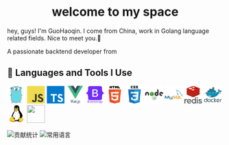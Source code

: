 <h1 align="center">welcome to my space</h1>
hey, guys! I'm GuoHaoqin. I come from China, work in Golang language related fields. Nice to meet you.👋

<p>A passionate backtend developer from </p>
<h2>🚀 Languages and Tools I Use</h2>

<div style="display: inline-block"><img src="https://raw.githubusercontent.com/devicons/devicon/master/icons/go/go-original.svg" alt="" width="42" height="42" /></div>
<div style="display: inline-block"><img src="https://raw.githubusercontent.com/devicons/devicon/master/icons/javascript/javascript-original.svg" alt="" width="42" height="42" /></div>
<div style="display: inline-block"><img src="https://raw.githubusercontent.com/devicons/devicon/master/icons/typescript/typescript-original.svg" alt="" width="42" height="42" /></div>
<div style="display: inline-block"><img src="https://raw.githubusercontent.com/devicons/devicon/master/icons/vuejs/vuejs-original-wordmark.svg" alt="" width="42" height="42" /></div>
<div style="display: inline-block"><img src="https://raw.githubusercontent.com/devicons/devicon/master/icons/bootstrap/bootstrap-plain-wordmark.svg" alt="" width="42" height="42" /></div>
<div style="display: inline-block"><img src="https://raw.githubusercontent.com/devicons/devicon/master/icons/html5/html5-original-wordmark.svg" alt="" width="42" height="42" /></div>
<div style="display: inline-block"><img src="https://raw.githubusercontent.com/devicons/devicon/master/icons/css3/css3-original-wordmark.svg" alt="" width="42" height="42" /></div>
<div style="display: inline-block"><img src="https://raw.githubusercontent.com/devicons/devicon/master/icons/nodejs/nodejs-original-wordmark.svg" alt="" width="42" height="42" /></div>
<div style="display: inline-block"><img src="https://raw.githubusercontent.com/devicons/devicon/master/icons/mysql/mysql-original-wordmark.svg" alt="" width="42" height="42" /></div>
<div style="display: inline-block"><img src="https://raw.githubusercontent.com/devicons/devicon/master/icons/redis/redis-original-wordmark.svg" alt="" width="42" height="42" /></div>
<div style="display: inline-block"><img src="https://raw.githubusercontent.com/devicons/devicon/master/icons/docker/docker-original-wordmark.svg" alt="" width="42" height="42" /></div>
<div style="display: inline-block"><img src="https://raw.githubusercontent.com/devicons/devicon/master/icons/linux/linux-original.svg" alt="" width="42" height="42" /></div>
<div style="display: inline-block"><img src="https://www.vectorlogo.zone/logos/git-scm/git-scm-icon.svg" alt="" width="42" height="42" /></div>

<p></p>

<img alt="贡献统计" src="https://github-readme-stats.vercel.app/api?username=451008604&show_icons=true&count_private=true&locale=en&hide=prs&hide_title=true&include_all_commits=true&theme=ambient_gradient&card_width=500&hide_border=true"/>

<img alt="常用语言" src="https://github-readme-stats.vercel.app/api/top-langs/?username=451008604&layout=compact&hide_title=false&locale=en&card_width=500&theme=ambient_gradient&hide_border=true"/>


<!-- <a href="">
  <img align="center" src="https://github-readme-stats.vercel.app/api/pin/?username=451008604&repo=nets&theme=default&hide_border=true" />
</a>
<a href="">
  <img align="center" src="https://github-readme-stats.vercel.app/api/pin/?username=451008604&repo=netsFrame&theme=default&hide_border=true" />
</a>
<a href="">
  <img align="center" src="https://github-readme-stats.vercel.app/api/pin/?username=451008604&repo=configure&theme=default&hide_border=true" />
</a>
<a href="">
  <img align="center" src="https://github-readme-stats.vercel.app/api/pin/?username=panjf2000&repo=gnet&theme=default&hide_border=true" />
</a>
<a href="">
  <img align="center" src="https://github-readme-stats.vercel.app/api/pin/?username=451008604&repo=gin-vue-admin&theme=default&hide_border=true" />
</a> -->
